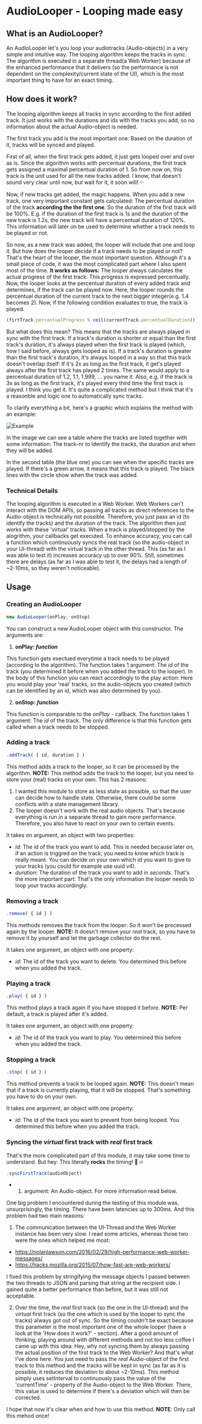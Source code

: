 # AudioLooper - Looping made easy

## What is an AudioLooper?

An AudioLooper let's you loop your audiotracks (Audio-objects) in a very simple and intuitive way.
The looping algorithm keeps the tracks in sync.
The algorithm is executed in a separate thread(a Web Worker) because of the enhanced performance that it delivers (so the performance is not dependent on the complexity/current state of the UI), which is the most important thing to have for an exact timing.

## How does it work?

The looping algorithm keeps all tracks in sync according to the first added track.
It just works with the durations and ids with the tracks you add, so no information about the actual Audio-object is needed.

The first track you add is the most important one: Based on the duration of it, tracks will be synced and played.

First of all, when the first track gets added, it just gets looped over and over as is.
Since the algorithm works with percentual durations, the first track gets assigned a maximal percentual duration of 1. So from now on, this track is the unit used for all the new tracks added. I know, that doesn't sound very clear until now, but wait for it, it soon will! :sparkles:

Now, if new tracks get added, the magic happens.
When you add a new track, one very important constant gets calculated: The percentual duration of the track __according the the first one__. So the duration of the first track will be 100%. E.g. if the duration of the first track is 1s and the duration of the new track is 1.2s, the new track will have a percentual duration of 120%. This information will later on be used to determine whether a track needs to be played or not.

So now, as a new track was added, the looper will include that one and loop it.
But how does the looper decide if a track needs to be played or not?
That's the heart of the looper, the most important question. Although it's a small piece of code, it was the most complicated part where I also spent most of the time.
__It works as follows:__
The looper always calculates the actual progress of the first track. This progress is expressed percentually. Now, the looper looks at the percentual duration of every added track and determines, if the track can be played now. Here, the looper rounds the percentual duration of the current track to the next bigger integer(e.g. 1.4 becomes 2). Now, if the following condition evaluates to true, the track is played.
```javascript
(firtTrack.percentualProgress % ceil(currentTrack.percentualDuration)) == 0
```

But what does this mean?
This means that the tracks are always played in sync with the first track: If a track's duration is shorter or equal than the first track's duration, it's always played when the first track is played (which, how I said before, always gets looped as is). If a track's duration is greater than the first track's duration, it's always looped in a way so that this track doesn't overlap itself: If it's 2x as long as the first track, it get's played always after the first track has played 2 times. The same would apply to a percentual duration of 1.2, 1.1, 1.999, ... you name it. Also, e.g. if the track is 3x as long as the first track, it's played every third time the first track is played. I think you get it. It's quite a complicated method but I think that it's a reasonble and logic one to automatically sync tracks.

To clarify everything a bit, here's a graphic which explains the method with an example:

![Example](graphic.png?raw=true "Example")

In the image we can see a table where the tracks are listed together with some information: The track-nr to identify the tracks, the duration and when they will be added.

In the second table (the blue one) you can see when the specific tracks are played. If there's a green arrow, it means that this track is played. The black lines with the circle show when the track was added.

### Technical Details

The looping algorithm is executed in a Web Worker. Web Workers can't interact with the DOM APIs, so passing all tracks as direct references to the Audio-object is technically not possible. Therefore, you just pass an id (to identify the tracks) and the duration of the track. The algorithm then just works with these 'virtual' tracks. When a track is played/stopped by the alogrithm, your callbacks get executed. To enhance accuracy, you can call a function which continuously syncs the real track (so the audio-object in your UI-thread) with the virtual track in the other thread. This (as far as I was able to test it) increases accuracy up to over 90%. Still, sometimes there are delays (as far as I was able to test it, the delays had a length of ~2-10ms, so they weren't noticeable).

## Usage

### Creating an AudioLooper
```javascript
new AudioLooper(onPlay, onStop)
```

You can construct a new AudioLooper object with this constructor.
The arguments are:
1. __onPlay: _function___

  This function gets exectued everytime a track needs to be played (according to the algorithm). The function takes 1 argument: The _id_ of the track (you determined it before when you added the track to the looper). In the body of this function you can react accordingly to the play action: Here you would play your 'real' tracks, so the audio-objects you created (which can be identified by an id, which was also determined by you).

2. __onStop: _function___

  This function is comparable to the _onPlay_ - callback. The function takes 1 argument: The _id_ of the track. The only difference is that this function gets called when a track needs to be stopped.


### Adding a track

```javascript
.addTrack( { id, duration } )
```

This method adds a track to the looper, so it can be processed by the algorithm.
__NOTE:__ This method adds the track to the looper, but you need to store your (real) tracks on your own. This has 2 reasons:
1. I wanted this module to store as less state as possible, so that the user can decide how to handle state. Otherwise, there could be some conflicts with a state management library.
2. The looper doesn't work with the real audio objects. That's because everything is run in a separate thread to gain more performance. Therefore, you also have to react on your own to certain events.

It takes on argument, an object with two properties:
- _id:_ The id of the track you want to add. This is needed because later on, if an action is triggred on the track, you need to know which track is really meant. You can decide on your own which id you want to give to your tracks (you could for example use uuid v4).
- _duration_: The duration of the track you want to add in _seconds_. That's the more important part: That's the only information the looper needs to loop your tracks accordingly.

### Removing a track

```javascript
.remove( { id } )
```

This methods removes the track from the looper: So it won't be processed again by the looper. __NOTE:__ It doesn't remove your _real_ track, so you have to remove it by yourself and let the garbage collector do the rest.

It takes one argument, an object with one property:
- _id:_ The id of the track you want to delete. You determined this before when you added the track.

### Playing a track
```javascript
.play( { id } )
```
This method plays a track again if you have stopped it before. __NOTE:__ Per default, a track is played after it's added.

It takes one argument, an object with one property:
- _id:_ The id of the track you want to play. You determined this before when you added the track.

### Stopping a track

```javascript
.stop( { id } )
```
This method prevents a track to be looped again. __NOTE:__ This doesn't mean that if a track is currently playing, that it will be stopped. That's something you have to do on your own.

It takes one argument, an object with one property:
- _id:_ The id of the track you want to prevent from being looped. You determined this before when you added the track.

### Syncing the _virtual_ first track with _real_ first track

That's the more complicated part of this module, it may take some time to understand. But hey: This literally __rocks__ the timing! :musical_note: :fire:

```javascript
.syncFirstTrack(audioObject)
```

- 1. argument:
An Audio-object. For more information read below.

One big problem I encountered during the testing of this module was, unsurprisingly, the timing. There have been latencies up to 300ms. And this problem had two main reasons:
1. The communication between the UI-Thread and the Web Worker instance has been very slow. I read some articles, whereas those two were the ones which helped me most:
  - https://nolanlawson.com/2016/02/29/high-performance-web-worker-messages/
  - https://hacks.mozilla.org/2015/07/how-fast-are-web-workers/

  I fixed this problem by stringifying the message objects I passed between the two threads to JSON and parsing that string at the recipient side. I gained quite a better performance than before, but it was still not acceptable.

2. Over the time, the _real_ first track (so the one in the UI-thread) and the _virtual_ first track (so the one which is used by the looper to sync the tracks) always got out of sync. So the timing couldn't be exact because this parameter is the most important one of the whole looper (have a look at the 'How does it work?' - section). After a good amount of thinking, playing around with different methods and not too less coffee I came up with this idea: Hey, why not syncing them by always passing the actual position of the first track to the Web Worker? And that's what I've done here. You just need to pass the _real_ Audio-object of the first track to this method and the tracks will be kept in sync (as far as it is possible, it reduces the deviation to about ~2-10ms). This method simply uses setInterval to continuously pass the value of the 'currentTime' - property of the Audio-object to the Web Worker. There, this value is used to determine if there's a deviation which will then be corrected.

I hope that now it's clear when and how to use this method.
__NOTE__: Only call this mehod once!
